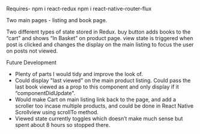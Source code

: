 Requires- 
npm i react-redux
npm i react-native-router-flux

Two main pages - listing and book page. 

Two different types of state stored in Redux.
buy button adds books to the “cart” and shows “In Basket” on product page.
view state is triggered when post is clicked and changes the display on the main listing to focus the user on posts not viewed. 

Future Development 
- Plenty of parts I would tidy and improve the look of. 
- Could display "last viewed” on the main product listing. Could pass the last book viewed as a prop to this component and only display if it “componentDidUpdate". 
- Would make Cart on main listing link back to the page, and add a scroller too incase multiple products, and could be done in React Native Scrollview using scrollTo method. 
- Viewed state currently toggles which doesn’t make much sense but spent about 8 hours so stopped there.  

